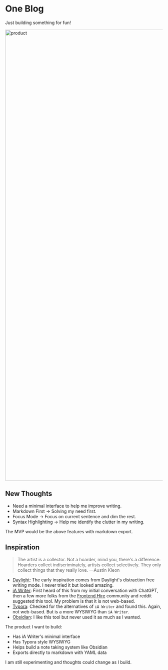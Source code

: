 # One Blog

Just building something for fun!

<img width="1920" height="1440" alt="product" src="https://github.com/user-attachments/assets/fb181a19-c1c7-4c43-bdaf-88536cda0f12" />

## New Thoughts

- Need a minimal interface to help me improve writing.
- Markdown First -> Solving my need first.
- Focus Mode -> Focus on current sentence and dim the rest.
- Syntax Highlighting -> Help me identify the clutter in my writing.

The MVP would be the above features with markdown export.

## Inspiration

> The artist is a collector. Not a hoarder, mind you, there's a difference: Hoarders collect indiscriminately, artists collect selectively. They only collect things that they really love.
> —Austin Kleon

- [Daylight](https://daylightcomputer.com/): The early inspiration comes from Daylight's distraction free writing mode. I never tried it but looked amazing.
- [iA Writer](https://ia.net/writer): First heard of this from my initial conversation with ChatGPT, then a few more folks from the [Frontend Hire](https://frontendhire.com/) community and reddit suggested this tool. My problem is that it is not web-based.
- [Typora](https://typora.io/): Checked for the alternatives of `iA Writer` and found this. Again, not web-based. But is a more WYSIWYG than `iA Writer`.
- [Obsidian](https://obsidian.md/): I like this tool but never used it as much as I wanted.

The product I want to build:

- Has iA Writer's minimal interface
- Has Typora style WYSIWYG
- Helps build a note taking system like Obsidian
- Exports directly to markdown with YAML data

I am still experimenting and thoughts could change as I build.

